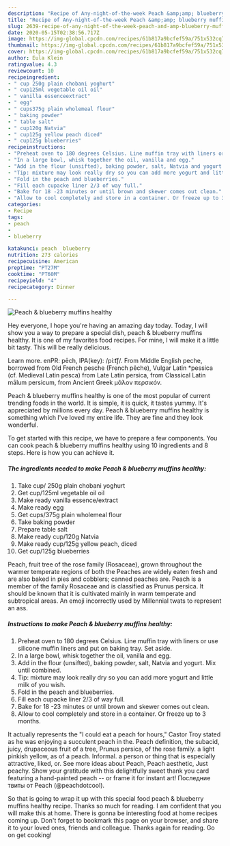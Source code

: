 ```yaml
---
description: "Recipe of Any-night-of-the-week Peach &amp;amp; blueberry muffins healthy"
title: "Recipe of Any-night-of-the-week Peach &amp;amp; blueberry muffins healthy"
slug: 2639-recipe-of-any-night-of-the-week-peach-and-amp-blueberry-muffins-healthy
date: 2020-05-15T02:38:56.717Z
image: https://img-global.cpcdn.com/recipes/61b817a9bcfef59a/751x532cq70/peach-blueberry-muffins-healthy-recipe-main-photo.jpg
thumbnail: https://img-global.cpcdn.com/recipes/61b817a9bcfef59a/751x532cq70/peach-blueberry-muffins-healthy-recipe-main-photo.jpg
cover: https://img-global.cpcdn.com/recipes/61b817a9bcfef59a/751x532cq70/peach-blueberry-muffins-healthy-recipe-main-photo.jpg
author: Eula Klein
ratingvalue: 4.3
reviewcount: 10
recipeingredient:
- " cup 250g plain chobani yoghurt"
- " cup125ml vegetable oil oil"
- " vanilla essenceextract"
- " egg"
- " cups375g plain wholemeal flour"
- " baking powder"
- " table salt"
- " cup120g Natvia"
- " cup125g yellow peach diced"
- " cup125g blueberries"
recipeinstructions:
- "Preheat oven to 180 degrees Celsius. Line muffin tray with liners or use silicone muffin liners and put on baking tray. Set aside."
- "In a large bowl, whisk together the oil, vanilla and egg."
- "Add in the flour (unsifted), baking powder, salt, Natvia and yogurt. Mix until combined."
- "Tip: mixture may look really dry so you can add more yogurt and little milk of you wish."
- "Fold in the peach and blueberries."
- "Fill each cupacke liner 2/3 of way full."
- "Bake for 18 -23 minutes or until brown and skewer comes out clean."
- "Allow to cool completely and store in a container. Or freeze up to 3 months."
categories:
- Recipe
tags:
- peach
- 
- blueberry

katakunci: peach  blueberry 
nutrition: 273 calories
recipecuisine: American
preptime: "PT27M"
cooktime: "PT60M"
recipeyield: "4"
recipecategory: Dinner

---
```



![Peach &amp; blueberry muffins healthy](https://img-global.cpcdn.com/recipes/61b817a9bcfef59a/751x532cq70/peach-blueberry-muffins-healthy-recipe-main-photo.jpg)

Hey everyone, I hope you're having an amazing day today. Today, I will show you a way to prepare a special dish, peach &amp; blueberry muffins healthy. It is one of my favorites food recipes. For mine, I will make it a little bit tasty. This will be really delicious.

Learn more. enPR: pēch, IPA(key): /piːt͡ʃ/. From Middle English peche, borrowed from Old French pesche (French pêche), Vulgar Latin *pessica (cf. Medieval Latin pesca) from Late Latin persica, from Classical Latin mālum persicum, from Ancient Greek μᾶλον περσικόν.

Peach &amp; blueberry muffins healthy is one of the most popular of current trending foods in the world. It is simple, it is quick, it tastes yummy. It's appreciated by millions every day. Peach &amp; blueberry muffins healthy is something which I've loved my entire life. They are fine and they look wonderful.


To get started with this recipe, we have to prepare a few components. You can cook peach &amp; blueberry muffins healthy using 10 ingredients and 8 steps. Here is how you can achieve it.

<!--inarticleads1-->

##### The ingredients needed to make Peach &amp; blueberry muffins healthy:

1. Take  cup/ 250g plain chobani yoghurt
1. Get  cup/125ml vegetable oil oil
1. Make ready  vanilla essence/extract
1. Make ready  egg
1. Get  cups/375g plain wholemeal flour
1. Take  baking powder
1. Prepare  table salt
1. Make ready  cup/120g Natvia
1. Make ready  cup/125g yellow peach, diced
1. Get  cup/125g blueberries


Peach, fruit tree of the rose family (Rosaceae), grown throughout the warmer temperate regions of both the Peaches are widely eaten fresh and are also baked in pies and cobblers; canned peaches are. Peach is a member of the family Rosaceae and is classified as Prunus persica. It should be known that it is cultivated mainly in warm temperate and subtropical areas. An emoji incorrectly used by Millennial twats to represent an ass. 

<!--inarticleads2-->

##### Instructions to make Peach &amp; blueberry muffins healthy:

1. Preheat oven to 180 degrees Celsius. Line muffin tray with liners or use silicone muffin liners and put on baking tray. Set aside.
1. In a large bowl, whisk together the oil, vanilla and egg.
1. Add in the flour (unsifted), baking powder, salt, Natvia and yogurt. Mix until combined.
1. Tip: mixture may look really dry so you can add more yogurt and little milk of you wish.
1. Fold in the peach and blueberries.
1. Fill each cupacke liner 2/3 of way full.
1. Bake for 18 -23 minutes or until brown and skewer comes out clean.
1. Allow to cool completely and store in a container. Or freeze up to 3 months.


It actually represents the &#34;I could eat a peach for hours,&#34; Castor Troy stated as he was enjoying a succulent peach in the. Peach definition, the subacid, juicy, drupaceous fruit of a tree, Prunus persica, of the rose family. a light pinkish yellow, as of a peach. Informal. a person or thing that is especially attractive, liked, or. See more ideas about Peach, Peach aesthetic, Just peachy. Show your gratitude with this delightfully sweet thank you card featuring a hand-painted peach -- or frame it for instant art! Последние твиты от Peach (@peachdotcool). 

So that is going to wrap it up with this special food peach &amp; blueberry muffins healthy recipe. Thanks so much for reading. I am confident that you will make this at home. There is gonna be interesting food at home recipes coming up. Don't forget to bookmark this page on your browser, and share it to your loved ones, friends and colleague. Thanks again for reading. Go on get cooking!
